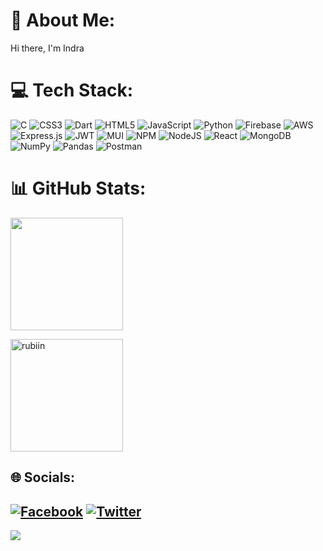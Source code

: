 # 💫 About Me:
Hi there, I'm Indra 

# 💻 Tech Stack:
![C](https://img.shields.io/badge/c-%2300599C.svg?style=for-the-badge&logo=c&logoColor=white) ![CSS3](https://img.shields.io/badge/css3-%231572B6.svg?style=for-the-badge&logo=css3&logoColor=white) ![Dart](https://img.shields.io/badge/dart-%230175C2.svg?style=for-the-badge&logo=dart&logoColor=white) ![HTML5](https://img.shields.io/badge/html5-%23E34F26.svg?style=for-the-badge&logo=html5&logoColor=white) ![JavaScript](https://img.shields.io/badge/javascript-%23323330.svg?style=for-the-badge&logo=javascript&logoColor=%23F7DF1E) ![Python](https://img.shields.io/badge/python-3670A0?style=for-the-badge&logo=python&logoColor=ffdd54) ![Firebase](https://img.shields.io/badge/firebase-%23039BE5.svg?style=for-the-badge&logo=firebase) ![AWS](https://img.shields.io/badge/AWS-%23FF9900.svg?style=for-the-badge&logo=amazon-aws&logoColor=white) ![Express.js](https://img.shields.io/badge/express.js-%23404d59.svg?style=for-the-badge&logo=express&logoColor=%2361DAFB) ![JWT](https://img.shields.io/badge/JWT-black?style=for-the-badge&logo=JSON%20web%20tokens) ![MUI](https://img.shields.io/badge/MUI-%230081CB.svg?style=for-the-badge&logo=material-ui&logoColor=white) ![NPM](https://img.shields.io/badge/NPM-%23000000.svg?style=for-the-badge&logo=npm&logoColor=white) ![NodeJS](https://img.shields.io/badge/node.js-6DA55F?style=for-the-badge&logo=node.js&logoColor=white) ![React](https://img.shields.io/badge/react-%2320232a.svg?style=for-the-badge&logo=react&logoColor=%2361DAFB) ![MongoDB](https://img.shields.io/badge/MongoDB-%234ea94b.svg?style=for-the-badge&logo=mongodb&logoColor=white) ![NumPy](https://img.shields.io/badge/numpy-%23013243.svg?style=for-the-badge&logo=numpy&logoColor=white) ![Pandas](https://img.shields.io/badge/pandas-%23150458.svg?style=for-the-badge&logo=pandas&logoColor=white) ![Postman](https://img.shields.io/badge/Postman-FF6C37?style=for-the-badge&logo=postman&logoColor=white)

# 📊 GitHub Stats:
<p>
  <img height="180em" src="https://github-readme-stats.vercel.app/api/top-langs/?username=bishal2059&layout=compact" />
</p>

<p>
  <img height="180em"  src="https://github-profile-summary-cards.vercel.app/api/cards/profile-details?username=bishal2059&theme=radical" alt="rubiin"/>
 
</p>

## 🌐 Socials:
[![Facebook](https://img.shields.io/badge/Facebook-%231877F2.svg?logo=Facebook&logoColor=white)](https://facebook.com/bishal.sap17) [![Twitter](https://img.shields.io/badge/Twitter-%231DA1F2.svg?logo=Twitter&logoColor=white)](https://twitter.com/sap_Bishal) 
---
[![](https://visitcount.itsvg.in/api?id=bishal2059&icon=0&color=0)](https://visitcount.itsvg.in)
